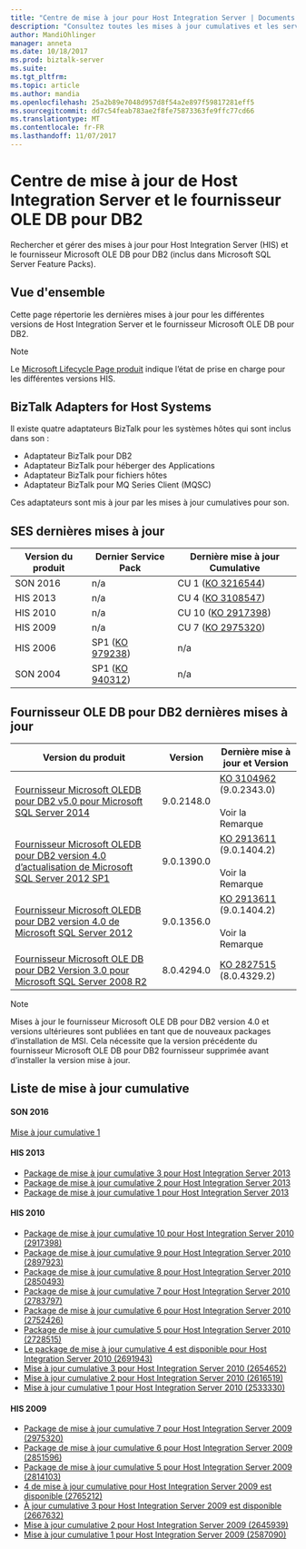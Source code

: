 ```yaml
---
title: "Centre de mise à jour pour Host Integration Server | Documents Microsoft"
description: "Consultez toutes les mises à jour cumulatives et les service packs disponibles pour son et le fournisseur OLE DB pour DB2"
author: MandiOhlinger
manager: anneta
ms.date: 10/18/2017
ms.prod: biztalk-server
ms.suite: 
ms.tgt_pltfrm: 
ms.topic: article
ms.author: mandia
ms.openlocfilehash: 25a2b89e7048d957d8f54a2e897f59817281eff5
ms.sourcegitcommit: dd7c54feab783ae2f8fe75873363fe9ffc77cd66
ms.translationtype: MT
ms.contentlocale: fr-FR
ms.lasthandoff: 11/07/2017
---
```

# <a name="update-center-for-host-integration-server-and-ole-db-provider-for-db2"></a>Centre de mise à jour de Host Integration Server et le fournisseur OLE DB pour DB2

Rechercher et gérer des mises à jour pour Host Integration Server (HIS) et le fournisseur Microsoft OLE DB pour DB2 (inclus dans Microsoft SQL Server Feature Packs).

## <a name="overview"></a>Vue d'ensemble
Cette page répertorie les dernières mises à jour pour les différentes versions de Host Integration Server et le fournisseur Microsoft OLE DB pour DB2. 

> [!NOTE]
> Le [Microsoft Lifecycle Page produit](http://support.microsoft.com/lifecycle/) indique l’état de prise en charge pour les différentes versions HIS.

## <a name="biztalk-adapters-for-host-systems"></a>BizTalk Adapters for Host Systems
Il existe quatre adaptateurs BizTalk pour les systèmes hôtes qui sont inclus dans son :

* Adaptateur BizTalk pour DB2
* Adaptateur BizTalk pour héberger des Applications
* Adaptateur BizTalk pour fichiers hôtes
* Adaptateur BizTalk pour MQ Series Client (MQSC)

Ces adaptateurs sont mis à jour par les mises à jour cumulatives pour son.

## <a name="his-latest-updates"></a>SES dernières mises à jour

| Version du produit | Dernier Service Pack | Dernière mise à jour Cumulative |
| --- | --- | --- |
| SON 2016 | n/a | CU 1 ([KO 3216544](https://support.microsoft.com/kb/3216544)) |
| HIS 2013 | n/a | CU 4 ([KO 3108547](https://support.microsoft.com/kb/3108547)) |
|  HIS 2010 | n/a | CU 10 ([KO 2917398](https://support.microsoft.com/kb/2917398)) |
|  HIS 2009 | n/a | CU 7 ([KO 2975320](http://support.microsoft.com/kb/2975320)) |
|  HIS 2006 | SP1 ([KO 979238](http://support.microsoft.com/kb/979238))  | n/a |
|  SON 2004 |  SP1 ([KO 940312](http://support.microsoft.com/kb/940312)) | n/a |

## <a name="ole-db-provider-for-db2-latest-updates"></a>Fournisseur OLE DB pour DB2 dernières mises à jour

| Version du produit | Version | Dernière mise à jour et Version |
| --- | --- | --- |
| [Fournisseur Microsoft OLEDB pour DB2 v5.0 pour Microsoft SQL Server 2014](https://www.microsoft.com/download/details.aspx?id=42295) | 9.0.2148.0 |[KO 3104962](https://support.microsoft.com/kb/3104962) (9.0.2343.0) <br/><br/>Voir la Remarque |
| [Fournisseur Microsoft OLEDB pour DB2 version 4.0 d’actualisation de Microsoft SQL Server 2012 SP1](https://www.microsoft.com/download/details.aspx?id=35580) | 9.0.1390.0  | [KO 2913611](http://support.microsoft.com/kb/2913611) (9.0.1404.2) <br/><br/>Voir la Remarque |
| [Fournisseur Microsoft OLEDB pour DB2 version 4.0 de Microsoft SQL Server 2012](https://www.microsoft.com/download/details.aspx?id=29065) | 9.0.1356.0 | [KO 2913611](http://support.microsoft.com/kb/2913611) (9.0.1404.2) <br/><br/>Voir la Remarque |
| [Fournisseur Microsoft OLE DB pour DB2 Version 3.0 pour Microsoft SQL Server 2008 R2](https://www.microsoft.com/download/details.aspx?id=26728) | 8.0.4294.0 | [KO 2827515](http://support.microsoft.com/kb/2827515) (8.0.4329.2) |

> [!NOTE]
> Mises à jour le fournisseur Microsoft OLE DB pour DB2 version 4.0 et versions ultérieures sont publiées en tant que de nouveaux packages d’installation de MSI. Cela nécessite que la version précédente du fournisseur Microsoft OLE DB pour DB2 fournisseur supprimée avant d’installer la version mise à jour.

## <a name="cumulative-update-list"></a>Liste de mise à jour cumulative

#### <a name="his-2016"></a>SON 2016
[Mise à jour cumulative 1](https://support.microsoft.com/help/3216544) 

#### <a name="his-2013"></a>HIS 2013

-   [Package de mise à jour cumulative 3 pour Host Integration Server 2013](https://support.microsoft.com/kb/3019572)
-   [Package de mise à jour cumulative 2 pour Host Integration Server 2013](https://support.microsoft.com/kb/2929767)
-   [Package de mise à jour cumulative 1 pour Host Integration Server 2013](https://support.microsoft.com/kb/2908834)

#### <a name="his-2010"></a>HIS 2010

-   [Package de mise à jour cumulative 10 pour Host Integration Server 2010 (2917398)](https://support.microsoft.com/kb/2917398)
-   [Package de mise à jour cumulative 9 pour Host Integration Server 2010 (2897923)](https://support.microsoft.com/kb/2897923)
-   [Package de mise à jour cumulative 8 pour Host Integration Server 2010 (2850493)](https://support.microsoft.com/kb/2850493)
-   [Package de mise à jour cumulative 7 pour Host Integration Server 2010 (2783797)](https://support.microsoft.com/kb/2783797)
-   [Package de mise à jour cumulative 6 pour Host Integration Server 2010 (2752426)](https://support.microsoft.com/kb/2752426)
-   [Package de mise à jour cumulative 5 pour Host Integration Server 2010 (2728515)](https://support.microsoft.com/kb/2728515)
-   [Le package de mise à jour cumulative 4 est disponible pour Host Integration Server 2010 (2691943)](https://support.microsoft.com/?id=2691943)
-   [Mise à jour cumulative 3 pour Host Integration Server 2010 (2654652)](https://support.microsoft.com/kb/2654652)
-   [Mise à jour cumulative 2 pour Host Integration Server 2010 (2616519)](https://support.microsoft.com/kb/2616519)
-   [Mise à jour cumulative 1 pour Host Integration Server 2010 (2533330)](https://support.microsoft.com/kb/2533330)

#### <a name="his-2009"></a>HIS 2009

-   [Package de mise à jour cumulative 7 pour Host Integration Server 2009 (2975320)](https://support.microsoft.com/kb/2975320)
-   [Package de mise à jour cumulative 6 pour Host Integration Server 2009 (2851596)](https://support.microsoft.com/kb/2851596)
-   [Package de mise à jour cumulative 5 pour Host Integration Server 2009 (2814103)](https://support.microsoft.com/kb/2814103)
-   [4 de mise à jour cumulative pour Host Integration Server 2009 est disponible (2765212)](https://support.microsoft.com/kb/2765212)
-   [À jour cumulative 3 pour Host Integration Server 2009 est disponible (2667632)](https://support.microsoft.com/kb/2667632)
-   [Mise à jour cumulative 2 pour Host Integration Server 2009 (2645939)](https://support.microsoft.com/kb/2645939)
-   [Mise à jour cumulative 1 pour Host Integration Server 2009 (2587090)](https://support.microsoft.com/kb/2587090)